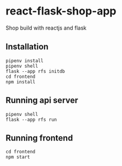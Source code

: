 # react-flask-shop-app
Shop build with reactjs and flask

## Installation

```
pipenv install
pipenv shell
flask --app rfs initdb
cd frontend
npm install
```

## Running api server
```
pipenv shell
flask --app rfs run
```

## Running frontend

```
cd frontend
npm start
```

